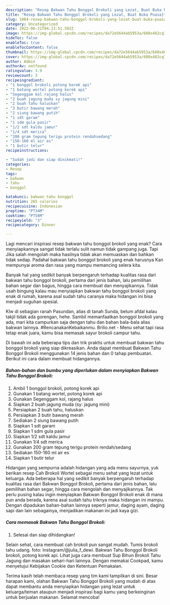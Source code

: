```yaml
---
description: "Resep Bakwan Tahu Bonggol Brokoli yang Lezat, Buat Buka Puasa}"
title: "Resep Bakwan Tahu Bonggol Brokoli yang Lezat, Buat Buka Puasa}"
slug: 1004-resep-bakwan-tahu-bonggol-brokoli-yang-lezat-buat-buka-puasa
category: Uncategorized
date: 2022-06-21T04:13:51.592Z
image: https://img-global.cpcdn.com/recipes/da72e5644ab5953a/680x482cq70/bakwan-tahu-bonggol-brokoli-foto-resep-utama.jpg
hideToc: false
enableToc: true
enableTocContent: false
thumbnail: https://img-global.cpcdn.com/recipes/da72e5644ab5953a/680x482cq70/bakwan-tahu-bonggol-brokoli-foto-resep-utama.jpg
cover: https://img-global.cpcdn.com/recipes/da72e5644ab5953a/680x482cq70/bakwan-tahu-bonggol-brokoli-foto-resep-utama.jpg
author: Admin
authorAv: notfound
ratingvalue: 3.9
reviewcount: 3
recipeingredient:
- "1 bonggol brokoli potong korek api"
- "1 batang wortel potong korek api"
- "Segenggam kol rajang halus"
- "2 buah jagung muda sy jagung mini"
- "2 buah tahu haluskan"
- "3 butir bawang merah"
- "2 siung bawang putih"
- "1 sdt garam"
- "1 sdm gula pasir"
- "1/2 sdt kaldu jamur"
- "1/4 sdt merica"
- "200 gram tepung terigu protein rendahsedang"
- "150-160 ml air es"
- "1 butir telur"
recipeinstructions:

- "Sudah jadi dan siap dinikmati!"
categories:
- Resep
tags:
- bakwan
- tahu
- bonggol

katakunci: bakwan tahu bonggol 
nutrition: 265 calories
recipecuisine: Indonesian
preptime: "PT34M"
cooktime: "PT58M"
recipeyield: "3"
recipecategory: Dinner

---
```



Lagi mencari inspirasi resep bakwan tahu bonggol brokoli yang enak? Cara menyiapkannya sangat tidak terlalu sulit namun tidak gampang juga. Tapi Jika salah mengolah maka hasilnya tidak akan memuaskan dan bahkan tidak sedap. Padahal bakwan tahu bonggol brokoli yang enak harusnya Kan mempunyai aroma dan rasa yang mampu memancing selera kita.


Banyak hal yang sedikit banyak berpengaruh terhadap kualitas rasa dari bakwan tahu bonggol brokoli, pertama dari jenis bahan, lalu pemilihan bahan segar dan bagus, hingga cara membuat dan menyajikannya. Tidak usah bingung kalau mau menyiapkan bakwan tahu bonggol brokoli yang enak di rumah, karena asal sudah tahu caranya maka hidangan ini bisa menjadi suguhan spesial.

Klw di sebagian ranah Pasundan, alias di tanah Sunda, belum afdal kalau takjil tidak ada gorengan, hehe. Sambil memanfaatkan bonggol brokoli yang ada, mari kita campurkan saja dengan tahu dan bahan bala-bala alias bakwan lainnya. #RencanakanKebaikanmu. Brilio.net - Menu sehat tapi rasa tetap enak juara, kamu bisa memasak sayur brokoli campur tahu.


Di bawah ini ada beberapa tips dan trik praktis untuk membuat bakwan tahu bonggol brokoli yang siap dikreasikan. Anda dapat membuat Bakwan Tahu Bonggol Brokoli menggunakan 14 jenis bahan dan 0 tahap pembuatan. Berikut ini cara dalam membuat hidangannya.

<!--inarticleads1-->

##### Bahan-bahan dan bumbu yang diperlukan dalam menyiapkan Bakwan Tahu Bonggol Brokoli:

1. Ambil 1 bonggol brokoli, potong korek api
1. Gunakan 1 batang wortel, potong korek api
1. Gunakan Segenggam kol, rajang halus
1. Siapkan 2 buah jagung muda (sy: jagung mini)
1. Persiapkan 2 buah tahu, haluskan
1. Persiapkan 3 butir bawang merah
1. Sediakan 2 siung bawang putih
1. Siapkan 1 sdt garam
1. Siapkan 1 sdm gula pasir
1. Siapkan 1/2 sdt kaldu jamur
1. Gunakan 1/4 sdt merica
1. Gunakan 200 gram tepung terigu protein rendah/sedang
1. Sediakan 150-160 ml air es
1. Siapkan 1 butir telur


Hidangan yang sempurna adalah hidangan yang ada menu sayurnya, yuk berikan resep Cah Brokoli Wortel sebagai menu sehat yang lezat untuk keluarga. Ada beberapa hal yang sedikit banyak berpengaruh terhadap kualitas rasa dari Bakwan Bonggol Brokoli, pertama dari jenis bahan, lalu pemilihan bahan segar, hingga cara mengolah dan menyajikannya. Tak perlu pusing kalau ingin menyiapkan Bakwan Bonggol Brokoli enak di mana pun anda berada, karena asal sudah tahu triknya maka hidangan ini mampu. Dengan dipadukan bahan-bahan lainnya seperti jamur, daging ayam, daging sapi dan lain sebagainya, menjadikan makanan ini jadi kaya gizi. 

<!--inarticleads2-->

##### Cara memasak Bakwan Tahu Bonggol Brokoli:


1. Selesai dan siap dihidangkan!

Selain sehat, cara membuat cah brokoli pun sangat mudah. Tumis brokoli tahu udang. foto: Instagram/@julia_f_dewi. Bakwan Tahu Bonggol Brokoli brokoli, potong korek api. Lihat juga cara membuat Sup Bihun Brokoli Tahu Jagung dan masakan sehari-hari lainnya. Dengan memakai Cookpad, kamu menyetujui Kebijakan Cookie dan Ketentuan Pemakaian. 

Terima kasih telah membaca resep yang tim kami tampilkan di sini. Besar harapan kami, olahan Bakwan Tahu Bonggol Brokoli yang mudah di atas dapat membantu anda menyiapkan hidangan yang lezat untuk keluarga/teman ataupun menjadi inspirasi bagi kamu yang berkeinginan untuk berjualan makanan. Selamat mencoba!
